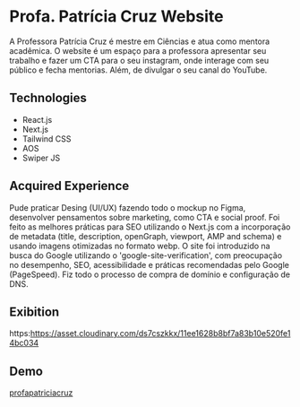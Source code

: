 # Profa. Patrícia Cruz Website

A Professora Patrícia Cruz é mestre em Ciências e atua como mentora acadêmica. O website é um espaço para a professora apresentar seu trabalho e fazer um CTA para o seu instagram, onde interage com seu público e fecha mentorias. Além, de divulgar o seu canal do YouTube.

<h2>Technologies</h2>

- React.js
- Next.js
- Tailwind CSS
- AOS
- Swiper JS


<h2>Acquired Experience</h2>

Pude praticar Desing (UI/UX) fazendo todo o mockup no Figma, desenvolver pensamentos sobre marketing, como CTA e social proof. Foi feito as melhores práticas para SEO utilizando o Next.js com a incorporação de metadata (title, description, openGraph, viewport, AMP and schema) e usando imagens otimizadas no formato webp. 
O site foi introduzido na busca do Google utilizando o 'google-site-verification', com preocupação no desempenho, SEO, acessibilidade e práticas recomendadas pelo Google (PageSpeed).
Fiz todo o processo de compra de domínio e configuração de DNS.

<h2>Exibition</h2>

https:https://asset.cloudinary.com/ds7cszkkx/11ee1628b8bf7a83b10e520fe14bc034

<h2>Demo</h2>

[profapatriciacruz](https://profapatriciacruz.com.br/)
